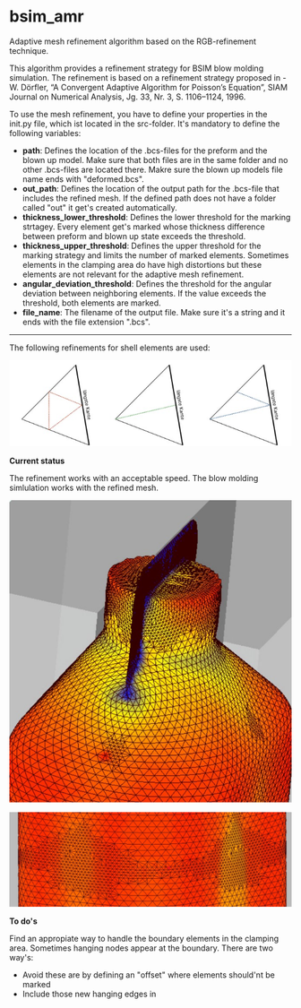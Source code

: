 # bsim_amr
Adaptive mesh refinement algorithm based on the RGB-refinement technique.

This algorithm provides a refinement strategy for BSIM blow molding simulation. The refinement is based on a refinement strategy proposed in 
-W. Dörfler, “A Convergent Adaptive Algorithm for Poisson’s Equation”, SIAM
Journal on Numerical Analysis, Jg. 33, Nr. 3, S. 1106–1124, 1996.

To use the mesh refinement, you have to define your properties in the init.py file, which ist located
in the src-folder. It's mandatory to define the following variables:

- **path**: Defines the location of the .bcs-files for the preform and the blown up model. Make sure that both files are in the same folder
and no other .bcs-files are located there. Makre sure the blown up models file name ends with "deformed.bcs".
- **out_path**: Defines the location of the output path for the .bcs-file that includes the refined mesh. If the defined path
does not have a folder called "out" it get's created automatically.
- **thickness_lower_threshold**: Defines the lower threshold for the marking strtagey. Every element get's marked whose
thickness difference between preform and blown up state exceeds the threshold.
- **thickness_upper_threshold**: Defines the upper threshold for the marking strategy and limits the number of marked
elements. Sometimes elements in the clamping area do have high distortions but these elements are not relevant for the 
adaptive mesh refinement.
- **angular_deviation_threshold**: Defines the threshold for the angular deviation between neighboring elements. If
the value exceeds the threshold, both elements are marked.
- **file_name**: The filename of the output file. Make sure it's a string and it ends with the file extension ".bcs".

---


The following refinements for shell elements are used:

![Alt text](img/ref_strategy.jpg?raw=true "Refinement strategy")

**Current status**

The refinement works with an acceptable speed. The blow molding simlulation works with the refined mesh.

![Alt text](img/refined_bottle_cap.jpg?raw=true)



![Alt text](img/refined_bottle_body.jpg?raw=true)

**To do's**

Find an appropiate way to handle the boundary elements in the clamping area. Sometimes hanging nodes appear
at the boundary. There are two way's: 

- Avoid these are by defining an "offset" where elements should'nt be marked
- Include those new hanging edges in 